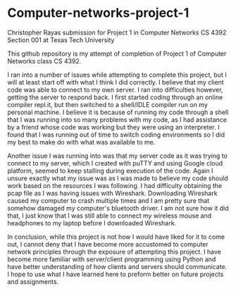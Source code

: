 # Computer-networks-project-1
Christopher Rayas submission for Project 1 in Computer Networks CS 4392 Section 001 at Texas Tech University

This github repository is my attempt of completion of Project 1 of Computer Networks class CS 4392.

I ran into a number of issues while attempting to complete this project, but I will at least start off with what I think I did correctly. I 
believe that my client code was able to connect to my own server. I ran into difficulties however, getting the server to respond back. I first
started coding through an online compiler repl.it, but then switched to a shell/IDLE compiler run on my personal machine. I believe it is
because of running my code through a shell that I was running into so many problems with my code, as I had assistance by a friend whose code was
working but they were using an interpreter. I found that I was running out of time to switch coding environments so I did my best to make do
with what was available to me.

Another issue I was running into was that my server code as it was trying to connect to my server, which I created with puTTY and using Google
cloud platform, seemed to keep stalling during execution of the code. Again I unsure exactly what my issue was as I was made to believe my code
should work based on the resources I was following. I had difficulty obtaining the pcap file as I was having issues with Wireshark. Downloading
Wireshark caused my computer to crash multiple times and I am pretty sure that somehow damaged my computer's bluetooth driver. I am not sure
how it did that, I just know that I was still able to connect my wireless mouse and headphones to my laptop before I downloaded Wireshark.

In conclusion, while this project is not how I would have liked for it to come out, I cannot deny that I have become more accustomed to
computer network principles through the exposure of attempting this project. I have become more familiar with server/client programming using 
Python and have better understanding of how clients and servers should communicate. I hope to use what I have learned here to preform better on future projects and assignments.
